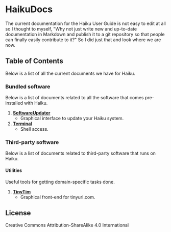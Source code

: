 HaikuDocs
=========

The current documentation for the Haiku User Guide is not easy to edit at all so I thought to myself, "Why not just write new and up-to-date documentation in Markdown and publish it to a git repository so that people can finally easily contribute to it?" So I did just that and look where we are now.

## Table of Contents

Below is a list of all the current documents we have for Haiku.

### Bundled software

Below is a list of documents related to all the software that comes pre-installed with Haiku.

1. [**SoftwareUpdater**](docs/bundledSoftware/SoftwareUpdater)
	* Graphical interface to update your Haiku system.
2. [**Terminal**](docs/bundledSoftware/Terminal)
	* Shell access.

### Third-party software

Below is a list of documents related to third-party software that runs on Haiku.

#### Utilities

Useful tools for getting domain-specific tasks done.

1. [**TinyTim**](docs/3rdPartySoftware/Utilities/TinyTim)
	* Graphical front-end for tinyurl.com.


## License

Creative Commons Attribution-ShareAlike 4.0 International
